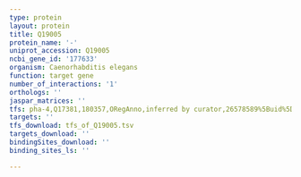 ```yaml
---
type: protein
layout: protein
title: Q19005
protein_name: '-'
uniprot_accession: Q19005
ncbi_gene_id: '177633'
organism: Caenorhabditis elegans
function: target gene
number_of_interactions: '1'
orthologs: ''
jaspar_matrices: ''
tfs: pha-4,Q17381,180357,ORegAnno,inferred by curator,26578589%5Buid%5D+OR+11823633%5Buid%5D,Yes
targets: ''
tfs_download: tfs_of_Q19005.tsv
targets_download: ''
bindingSites_download: ''
binding_sites_ls: ''

---
```

